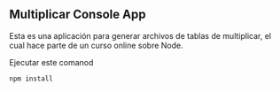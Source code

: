 

## Multiplicar Console App

Esta es una aplicación para generar archivos de tablas de multiplicar, el cual hace parte de un curso online sobre Node.

Ejecutar este comanod

```
npm install
```